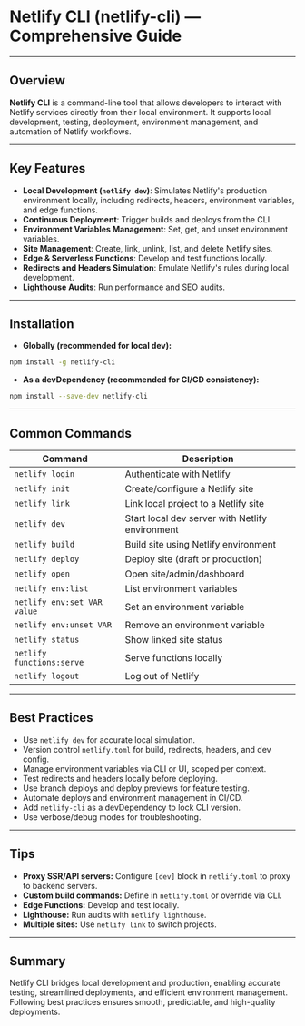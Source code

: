 # Netlify CLI (netlify-cli) — Comprehensive Guide

---

## Overview

**Netlify CLI** is a command-line tool that allows developers to interact with Netlify services directly from their local environment. It supports local development, testing, deployment, environment management, and automation of Netlify workflows.

---

## Key Features

- **Local Development (`netlify dev`)**: Simulates Netlify's production environment locally, including redirects, headers, environment variables, and edge functions.
- **Continuous Deployment**: Trigger builds and deploys from the CLI.
- **Environment Variables Management**: Set, get, and unset environment variables.
- **Site Management**: Create, link, unlink, list, and delete Netlify sites.
- **Edge & Serverless Functions**: Develop and test functions locally.
- **Redirects and Headers Simulation**: Emulate Netlify's rules during local development.
- **Lighthouse Audits**: Run performance and SEO audits.

---

## Installation

- **Globally (recommended for local dev):**

```bash
npm install -g netlify-cli
```

- **As a devDependency (recommended for CI/CD consistency):**

```bash
npm install --save-dev netlify-cli
```

---

## Common Commands

| Command                     | Description                                     |
| --------------------------- | ----------------------------------------------- |
| `netlify login`             | Authenticate with Netlify                       |
| `netlify init`              | Create/configure a Netlify site                 |
| `netlify link`              | Link local project to a Netlify site            |
| `netlify dev`               | Start local dev server with Netlify environment |
| `netlify build`             | Build site using Netlify environment            |
| `netlify deploy`            | Deploy site (draft or production)               |
| `netlify open`              | Open site/admin/dashboard                       |
| `netlify env:list`          | List environment variables                      |
| `netlify env:set VAR value` | Set an environment variable                     |
| `netlify env:unset VAR`     | Remove an environment variable                  |
| `netlify status`            | Show linked site status                         |
| `netlify functions:serve`   | Serve functions locally                         |
| `netlify logout`            | Log out of Netlify                              |

---

## Best Practices

- Use `netlify dev` for accurate local simulation.
- Version control `netlify.toml` for build, redirects, headers, and dev config.
- Manage environment variables via CLI or UI, scoped per context.
- Test redirects and headers locally before deploying.
- Use branch deploys and deploy previews for feature testing.
- Automate deploys and environment management in CI/CD.
- Add `netlify-cli` as a devDependency to lock CLI version.
- Use verbose/debug modes for troubleshooting.

---

## Tips

- **Proxy SSR/API servers:** Configure `[dev]` block in `netlify.toml` to proxy to backend servers.
- **Custom build commands:** Define in `netlify.toml` or override via CLI.
- **Edge Functions:** Develop and test locally.
- **Lighthouse:** Run audits with `netlify lighthouse`.
- **Multiple sites:** Use `netlify link` to switch projects.

---

## Summary

Netlify CLI bridges local development and production, enabling accurate testing, streamlined deployments, and efficient environment management. Following best practices ensures smooth, predictable, and high-quality deployments.
